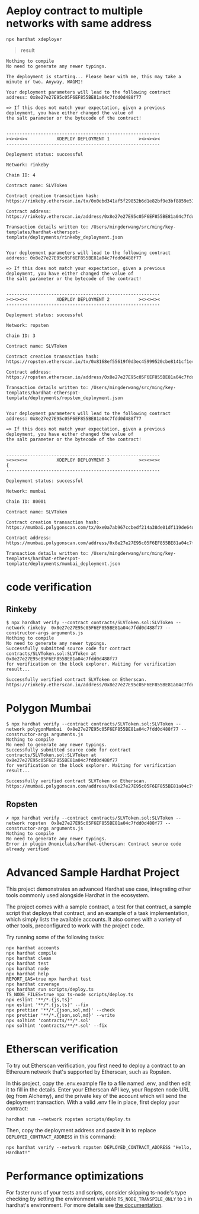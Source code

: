 # Aeploy contract to multiple networks with same address
```
npx hardhat xdeployer
```
> result
```
Nothing to compile
No need to generate any newer typings.

The deployment is starting... Please bear with me, this may take a minute or two. Anyway, WAGMI!

Your deployment parameters will lead to the following contract address: 0x8e27e27E95c05F6EF855BE81a04c7fdd0d488f77

=> If this does not match your expectation, given a previous deployment, you have either changed the value of
the salt parameter or the bytecode of the contract!


----------------------------------------------------------
><><><><           XDEPLOY DEPLOYMENT 1           ><><><><
----------------------------------------------------------

Deployment status: successful

Network: rinkeby

Chain ID: 4

Contract name: SLVToken

Contract creation transaction hash: https://rinkeby.etherscan.io/tx/0x0ebd341af5f29852b6d1e82bf9e3bf8859e51adef48aeb846b4d1ca072ab499b

Contract address: https://rinkeby.etherscan.io/address/0x8e27e27E95c05F6EF855BE81a04c7fdd0d488f77

Transaction details written to: /Users/mingderwang/src/ming/key-templates/hardhat-etherspot-template/deployments/rinkeby_deployment.json


Your deployment parameters will lead to the following contract address: 0x8e27e27E95c05F6EF855BE81a04c7fdd0d488f77

=> If this does not match your expectation, given a previous deployment, you have either changed the value of
the salt parameter or the bytecode of the contract!


----------------------------------------------------------
><><><><           XDEPLOY DEPLOYMENT 2           ><><><><
----------------------------------------------------------

Deployment status: successful

Network: ropsten

Chain ID: 3

Contract name: SLVToken

Contract creation transaction hash: https://ropsten.etherscan.io/tx/0x8168ef55619f0d3ec45999520cbe8141cf1e43f2e8ba9b46859439e41c2f2ba8

Contract address: https://ropsten.etherscan.io/address/0x8e27e27E95c05F6EF855BE81a04c7fdd0d488f77

Transaction details written to: /Users/mingderwang/src/ming/key-templates/hardhat-etherspot-template/deployments/ropsten_deployment.json


Your deployment parameters will lead to the following contract address: 0x8e27e27E95c05F6EF855BE81a04c7fdd0d488f77

=> If this does not match your expectation, given a previous deployment, you have either changed the value of
the salt parameter or the bytecode of the contract!


----------------------------------------------------------
><><><><           XDEPLOY DEPLOYMENT 3           ><><><><
{
----------------------------------------------------------

Deployment status: successful

Network: mumbai

Chain ID: 80001

Contract name: SLVToken

Contract creation transaction hash: https://mumbai.polygonscan.com/tx/0xe0a7ab967ccbedf214a38de01df119de64de9838b29da15dbc209c5bb8fe898d

Contract address: https://mumbai.polygonscan.com/address/0x8e27e27E95c05F6EF855BE81a04c7fdd0d488f77

Transaction details written to: /Users/mingderwang/src/ming/key-templates/hardhat-etherspot-template/deployments/mumbai_deployment.json
```
# code verification
## Rinkeby
```
$ npx hardhat verify --contract contracts/SLVToken.sol:SLVToken --network rinkeby  0x8e27e27E95c05F6EF855BE81a04c7fdd0d488f77 --constructor-args arguments.js
Nothing to compile
No need to generate any newer typings.
Successfully submitted source code for contract
contracts/SLVToken.sol:SLVToken at 0x8e27e27E95c05F6EF855BE81a04c7fdd0d488f77
for verification on the block explorer. Waiting for verification result...

Successfully verified contract SLVToken on Etherscan.
https://rinkeby.etherscan.io/address/0x8e27e27E95c05F6EF855BE81a04c7fdd0d488f77#code

```
# Polygon Mumbai
```
$ npx hardhat verify --contract contracts/SLVToken.sol:SLVToken --network polygonMumbai  0x8e27e27E95c05F6EF855BE81a04c7fdd0d488f77 --constructor-args arguments.js
Nothing to compile
No need to generate any newer typings.
Successfully submitted source code for contract
contracts/SLVToken.sol:SLVToken at 0x8e27e27E95c05F6EF855BE81a04c7fdd0d488f77
for verification on the block explorer. Waiting for verification result...

Successfully verified contract SLVToken on Etherscan.
https://mumbai.polygonscan.com/address/0x8e27e27E95c05F6EF855BE81a04c7fdd0d488f77#code
```
## Ropsten
```
✗ npx hardhat verify --contract contracts/SLVToken.sol:SLVToken --network ropsten  0x8e27e27E95c05F6EF855BE81a04c7fdd0d488f77 --constructor-args arguments.js
Nothing to compile
No need to generate any newer typings.
Error in plugin @nomiclabs/hardhat-etherscan: Contract source code already verified
```
# Advanced Sample Hardhat Project

This project demonstrates an advanced Hardhat use case, integrating other tools commonly used alongside Hardhat in the ecosystem.

The project comes with a sample contract, a test for that contract, a sample script that deploys that contract, and an example of a task implementation, which simply lists the available accounts. It also comes with a variety of other tools, preconfigured to work with the project code.

Try running some of the following tasks:

```shell
npx hardhat accounts
npx hardhat compile
npx hardhat clean
npx hardhat test
npx hardhat node
npx hardhat help
REPORT_GAS=true npx hardhat test
npx hardhat coverage
npx hardhat run scripts/deploy.ts
TS_NODE_FILES=true npx ts-node scripts/deploy.ts
npx eslint '**/*.{js,ts}'
npx eslint '**/*.{js,ts}' --fix
npx prettier '**/*.{json,sol,md}' --check
npx prettier '**/*.{json,sol,md}' --write
npx solhint 'contracts/**/*.sol'
npx solhint 'contracts/**/*.sol' --fix
```

# Etherscan verification

To try out Etherscan verification, you first need to deploy a contract to an Ethereum network that's supported by Etherscan, such as Ropsten.

In this project, copy the .env.example file to a file named .env, and then edit it to fill in the details. Enter your Etherscan API key, your Ropsten node URL (eg from Alchemy), and the private key of the account which will send the deployment transaction. With a valid .env file in place, first deploy your contract:

```shell
hardhat run --network ropsten scripts/deploy.ts
```

Then, copy the deployment address and paste it in to replace `DEPLOYED_CONTRACT_ADDRESS` in this command:

```shell
npx hardhat verify --network ropsten DEPLOYED_CONTRACT_ADDRESS "Hello, Hardhat!"
```

# Performance optimizations

For faster runs of your tests and scripts, consider skipping ts-node's type checking by setting the environment variable `TS_NODE_TRANSPILE_ONLY` to `1` in hardhat's environment. For more details see [the documentation](https://hardhat.org/guides/typescript.html#performance-optimizations).
